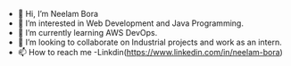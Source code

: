 - 👋 Hi, I’m Neelam Bora
- 👀 I’m interested in Web Development and Java Programming.
- 🌱 I’m currently learning AWS DevOps.
- 💞️ I’m looking to collaborate on Industrial projects and work as an intern.
- 📫 How to reach me -Linkdin(https://www.linkedin.com/in/neelam-bora)

<!---
Neelam41/Neelam41 is a ✨ special ✨ repository because its `README.md` (this file) appears on your GitHub profile.
You can click the Preview link to take a look at your changes.
--->
